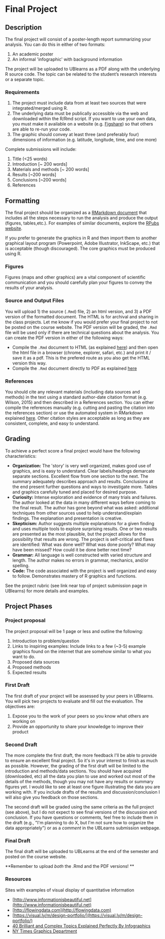 # Final Project

## Description

The final project will consist of a poster-length report summarizing your analysis.  You can do this in either of two formats:

1. An academic poster
2. An informal 'infographic' with background information

The project will be uploaded to UBlearns as a PDF along with the underlying R source code.  The topic can be related to the student’s research interests or a separate topic.

### Requirements

1. The project must include data from at least two sources that were integrated/merged using R.
2. The underlying data must be publically accessible via the web and downloaded within the R/Rmd script.  If you want to use your own data, you must make it available on a website (e.g. [Figshare](figshare.org)) so that others are able to re-run your code.
2. The graphic should convey at least three (and preferably four) dimensions of information (e.g.  latitude, longitude, time, and one more)


Complete submissions will include:

1. Title (<25 words)
2. Introduction  [~ 200 words]
3. Materials and methods [~ 200 words]
4. Results [~200 words]
5. Conclusions [~200 words]
6. References


## Formatting

The final project should be organized as a [RMarkdown document](http://rmarkdown.rstudio.com) that includes all the steps necessary to run the analysis and produce the output (figures, tables,etc.).  For examples of similar documents, explore the [RPubs website](https://rpubs.com).    

If you prefer to generate the graphics in R and then import them to another graphical layout program (Powerpoint, Adobe Illustrator, InkScape, etc.) that is acceptable (though discouraged).  The core graphics must be produced using R.

### Figures
Figures (maps and other graphics) are a vital component of scientific communication and you should carefully plan your figures to convey the results of your analysis.  

### Source and Output Files

You will upload 1) the source (`.Rmd`) 	file, 2) an html version, and 3) a PDF version of the formatted document.  The HTML is for archival and sharing in the class projects.  Let me know if you would prefer your final project to not be posted on the course website.  The PDF version will be graded, the `.Rmd` file will be used only if there are technical questions about the analysis.   You can create the PDF version in either of the following ways:

* Compile the `.Rmd` document to HTML (as explained [here](http://rmarkdown.rstudio.com/html_document_format.html)) and then open the html file in a browser (chrome, explorer, safari, etc.) and print it / save it as a pdf.  This is the prefered route as you also get the HTML version this way.
* Compile the `.Rmd` document directly to PDF as explained [here](http://rmarkdown.rstudio.com/pdf_document_format.html) 

### References
You should cite any relevant materials (including data sources and methods) in the text using a standard author-date citation format (e.g. Wilson, 2015) and then described in a References section.  You can either compile the references manually (e.g. cutting and pasting the citation into the references section) or use the automated system in RMarkdown explained [here](http://rmarkdown.rstudio.com/authoring_bibliographies_and_citations.html).   Other citation styles are acceptable as long as they are consistent, complete, and easy to understand.  

## Grading

To achieve a perfect score a final project would have the following characteristics: 

* **Organization:** The 'story' is very well organized, makes good use of graphics, and is easy to understand. Clear labels/headings demarcate separate sections. Excellent flow from one section to the next. The summary adequately describes approach and results.  Conclusions at the end present further questions and ways to investigate more. Tables and graphics carefully tuned and placed for desired purpose.
* **Curiosity:** Intense exploration and evidence of many trials and failures. The author looked at the data in many different ways before coming to the final result. The author has gone beyond what was asked: additional techniques from other sources used to help understand/explain findings. The explanation and presentation is creative.
* **Skepticism:** Author suggests multiple explanations for a given finding and uses multiple tools to explore surprising results. One or two results are presented as the most plausible, but the project allows for the possibility that results are wrong. The project is self-critical and flaws are identified: What was done well? What was done poorly? What may have been missed? How could it be done better next time? 
* **Grammar:**  All language is well constructed with varied structure and length. The author makes no errors in grammar, mechanics, and/or spelling.
* **Code:** The code associated with the project is well organized and easy to follow.   Demonstrates mastery of R graphics and functions.

See the project rubric (see link near top of project submission page in UBlearns) for more details and examples.  

## Project Phases

### Project proposal

The project proposal will be 1 page or less and outline the following:

1.  Introduction to problem/question
2.  Links to inspiring examples:  Include links to a few (~3-5) example graphics found on the internet that are somehow similar to what you want to do.
2.  Proposed data sources
3.  Proposed methods
4.  Expected results

### First Draft
The first draft of your project will be assessed by your peers in UBlearns.  You will pick two projects to evaluate and fill out the evaluation.  The objectives are:

1. Expose you to the work of your peers so you know what others are working on
2. Provide an opportunity to share your knowledge to improve their product

### Second Draft

The more complete the first draft, the more feedback I'll be able to provide to ensure an excellent final project.  So it's in your interest to finish as much as possible.  However, the grading of the first draft will be limited to the introduction and methods/data sections.  You should have acquired (downloaded, etc) all the data you plan to use and worked out most of the details of the methods, though you may not have any results or summary figures yet.  I would like to see at least one figure illustrating the data you are working with.  If you include drafts of the results and discussion/conclusion I will also give you feedback on those sections.  

The second draft will be graded using the same criteria as the full project (see above), but I do not expect to see final versions of the discussion and conclusion.  If you have questions or comments, feel free to include them in the draft (e.g., "I'm planning to do X, but I'm not sure how to organize the data appropriately") or as a _comment_ in the UBLearns submission webpage.  

### Final Draft

The final draft will be uploaded to UBLearns at the end of the semester and posted on the course website.

**Remember to upload _both_ the .Rmd and the PDF versions! **

### Resources

Sites with examples of visual display of quantitative information 

* [http://www.informationisbeautiful.net](http://www.informationisbeautiful.net)
* [http://flowingdata.com](http://flowingdata.com)
* [https://visual.ly/m/design-portfolio/](https://visual.ly/m/design-portfolio/) 
* [40 Brilliant and Complex Topics Explained Perfectly By Infographics](https://designschool.canva.com/blog/best-infographics/)
* [NY Times Graphics Department](https://twitter.com/nytgraphics)
